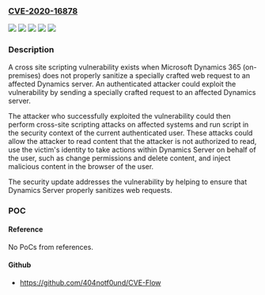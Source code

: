### [CVE-2020-16878](https://cve.mitre.org/cgi-bin/cvename.cgi?name=CVE-2020-16878)
![](https://img.shields.io/static/v1?label=Product&message=Microsoft%20Dynamics%20365%20(on-premises)%20version%208.2&color=blue)
![](https://img.shields.io/static/v1?label=Product&message=Microsoft%20Dynamics%20365%20(on-premises)%20version%209.0&color=blue)
![](https://img.shields.io/static/v1?label=Version&message=8.0%3C%20publication%20&color=brighgreen)
![](https://img.shields.io/static/v1?label=Version&message=9.0.0%3C%20publication%20&color=brighgreen)
![](https://img.shields.io/static/v1?label=Vulnerability&message=Spoofing&color=brighgreen)

### Description

<p>A cross site scripting vulnerability exists when Microsoft Dynamics 365 (on-premises) does not properly sanitize a specially crafted web request to an affected Dynamics server. An authenticated attacker could exploit the vulnerability by sending a specially crafted request to an affected Dynamics server.</p><p>The attacker who successfully exploited the vulnerability could then perform cross-site scripting attacks on affected systems and run script in the security context of the current authenticated user. These attacks could allow the attacker to read content that the attacker is not authorized to read, use the victim's identity to take actions within Dynamics Server on behalf of the user, such as change permissions and delete content, and inject malicious content in the browser of the user.</p><p>The security update addresses the vulnerability by helping to ensure that Dynamics Server properly sanitizes web requests.</p>

### POC

#### Reference
No PoCs from references.

#### Github
- https://github.com/404notf0und/CVE-Flow


